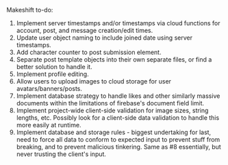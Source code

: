 Makeshift to-do:

1. Implement server timestamps and/or timestamps via cloud functions for account, post, and message creation/edit times.
2. Update user object naming to include joined date using server timestamps.
3. Add character counter to post submission element.
4. Separate post template objects into their own separate files, or find a better solution to handle it.
5. Implement profile editing.
6. Allow users to upload images to cloud storage for user avatars/banners/posts.
7. Implement database strategy to handle likes and other similarly massive documents within the limitations of firebase's document field limit.
8. Implement project-wide client-side validation for image sizes, string lengths, etc. Possibly look for a client-side data validation to handle this more easily at runtime.
9. Implement database and storage rules - biggest undertaking for last, need to force all data to conform to expected input to prevent stuff from breaking, and to prevent malicious tinkering. Same as #8 essentially, but never trusting the client's input.
